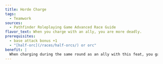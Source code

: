 ```yaml
---
title: Horde Charge
tags:
  - Teamwork
sources:
  - Pathfinder Roleplaying Game Advanced Race Guide
flavor_text: When you charge with an ally, you are more deadly.
prerequisites:
  - base attack bonus +1
  - "[half-orc](/races/half-orcs/) or orc"
benefit: |
  When charging during the same round as an ally with this feat, you gain a +2 bonus on attack and damage rolls in addition to the normal bonus for charging. If you can make multiple attacks on a charge, this bonus only applies to the first attack.
---
```


